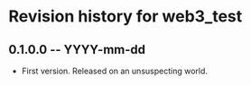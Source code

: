 # Revision history for web3_test

## 0.1.0.0 -- YYYY-mm-dd

* First version. Released on an unsuspecting world.
